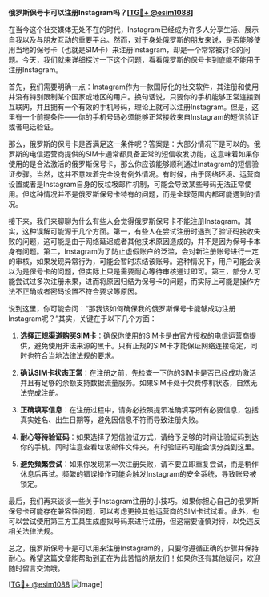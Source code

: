 **俄罗斯保号卡可以注册Instagram吗？[[TG💪+ @esim1088](https://t.me/s/esim1088)]**

在当今这个社交媒体无处不在的时代，Instagram已经成为许多人分享生活、展示自我以及与朋友互动的重要平台。然而，对于身处俄罗斯的朋友来说，是否能够使用当地的保号卡（也就是SIM卡）来注册Instagram，却是一个常常被讨论的问题。今天，我们就来详细探讨一下这个问题，看看俄罗斯的保号卡到底能不能用于注册Instagram。

首先，我们需要明确一点：Instagram作为一款国际化的社交软件，其注册和使用并没有特别限制某个国家或地区的用户。换句话说，只要你的手机能够正常连接到互联网，并且拥有一个有效的手机号码，理论上就可以注册Instagram。但是，这里有一个前提条件——你的手机号码必须能够正常接收来自Instagram的短信验证或者电话验证。

那么，俄罗斯的保号卡是否满足这一条件呢？答案是：大部分情况下是可以的。俄罗斯的电信运营商提供的SIM卡通常都具备正常的短信收发功能，这意味着如果你使用的是合法激活的俄罗斯保号卡，那么你应该能够顺利通过Instagram的短信验证步骤。当然，这并不意味着完全没有例外情况。有时候，由于网络环境、运营商设置或者是Instagram自身的反垃圾邮件机制，可能会导致某些号码无法正常使用。但这种情况并不是俄罗斯保号卡特有的问题，而是全球范围内都可能遇到的情况。

接下来，我们来聊聊为什么有些人会觉得俄罗斯保号卡不能注册Instagram。其实，这种误解可能源于几个方面。第一，有些人在尝试注册时遇到了验证码接收失败的问题，这可能是由于网络延迟或者其他技术原因造成的，并不是因为保号卡本身有问题。第二，Instagram为了防止虚假账户的泛滥，会对新注册账号进行一定的审核，如果发现异常行为，可能会暂时冻结该账号。这种情况下，用户可能会误以为是保号卡的问题，但实际上只是需要耐心等待审核通过即可。第三，部分人可能尝试过多次注册未果，进而将原因归结为保号卡的问题，而实际上可能是操作方法不正确或者密码设置不符合要求等原因。

说到这里，你可能会问：“那我该如何确保我的俄罗斯保号卡能够成功注册Instagram呢？”其实，关键在于以下几个方面：

1. **选择正规渠道购买SIM卡**：确保你使用的SIM卡是由官方授权的电信运营商提供，避免使用非法来源的黑卡。只有正规的SIM卡才能保证网络连接稳定，同时也符合当地法律法规的要求。

2. **确认SIM卡状态正常**：在注册之前，先检查一下你的SIM卡是否已经成功激活并且有足够的余额支持数据流量服务。如果SIM卡处于欠费停机状态，自然无法完成注册。

3. **正确填写信息**：在注册过程中，请务必按照提示准确填写所有必要信息，包括真实姓名、出生日期等，避免因信息不符而导致注册失败。

4. **耐心等待验证码**：如果选择了短信验证方式，请给予足够的时间让验证码到达你的手机。同时注意查看垃圾邮件文件夹，有时验证码可能会误分类到这里。

5. **避免频繁尝试**：如果你发现第一次注册失败，请不要立即重复尝试，而是稍作休息后再试。频繁的错误操作可能会触发Instagram的安全系统，导致账号被锁定。

最后，我们再来谈谈一些关于Instagram注册的小技巧。如果你担心自己的俄罗斯保号卡可能存在兼容性问题，可以考虑更换其他运营商的SIM卡试试看。此外，也可以尝试使用第三方工具生成虚拟号码来进行注册，但这需要谨慎对待，以免违反相关法律法规。

总之，俄罗斯保号卡是可以用来注册Instagram的，只要你遵循正确的步骤并保持耐心。希望这篇文章能帮助到正在为此苦恼的朋友们！如果你还有其他疑问，欢迎随时留言交流哦。

[[TG💪+ @esim1088](https://t.me/s/esim1088) ![Image](https://i.postimg.cc/4NQfJmqS/Snipaste-2025-05-13-00-14-12.png)]